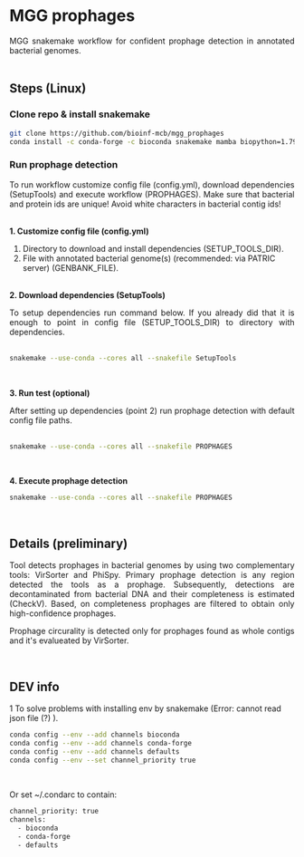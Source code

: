 # __MGG prophages__

<div align="justify">
MGG snakemake workflow for confident prophage detection in annotated bacterial genomes.
</div> <br>

## __Steps__ (Linux)

### Clone repo & install snakemake

```sh
git clone https://github.com/bioinf-mcb/mgg_prophages
conda install -c conda-forge -c bioconda snakemake mamba biopython=1.79 pathlib=1.0.1 pandas datetime
```

### Run prophage detection

<div align="justify">
To run workflow customize config file (config.yml), download dependencies (SetupTools) and execute workflow (PROPHAGES). Make sure that bacterial and protein ids are unique! Avoid white characters in bacterial contig ids!
</div> <br>


**1. Customize config file (config.yml)**

1. Directory to download and install dependencies (SETUP_TOOLS_DIR).
2. File with annotated bacterial genome(s) (recommended: via PATRIC server) (GENBANK_FILE). <br><br>

**2. Download dependencies (SetupTools)**

<div align="justify">
To setup dependencies run command below. If you already did that it is enough to point in config file (SETUP_TOOLS_DIR) to directory with dependencies.
</div> <br>

```sh
snakemake --use-conda --cores all --snakefile SetupTools
```
<br>

**3. Run test (optional)**

<div align="justify">
After setting up dependencies (point 2) run prophage detection with default config file paths.
</div> <br>

```sh
snakemake --use-conda --cores all --snakefile PROPHAGES
```
<br>

**4. Execute prophage detection**

```sh
snakemake --use-conda --cores all --snakefile PROPHAGES
```
<br>


## __Details__ (preliminary)

<div align="justify">
Tool detects prophages in bacterial genomes by using two complementary tools: VirSorter and PhiSpy. Primary prophage detection is any region detected the tools as a prophage. Subsequently, detections are decontaminated from bacterial DNA and their completeness is estimated (CheckV). Based, on completeness prophages are filtered to obtain only high-confidence prophages.

Prophage circurality is detected only for prophages found as whole contigs and it's evalueated by VirSorter.
</div> <br>





## __DEV info__


1 To solve problems with installing env by snakemake (Error: cannot read json file (?) ).

```sh
conda config --env --add channels bioconda
conda config --env --add channels conda-forge
conda config --env --add channels defaults
conda config --env --set channel_priority true
```
<br>

Or set ~/.condarc to contain: <br>

```sh
channel_priority: true
channels:
  - bioconda
  - conda-forge
  - defaults
```
